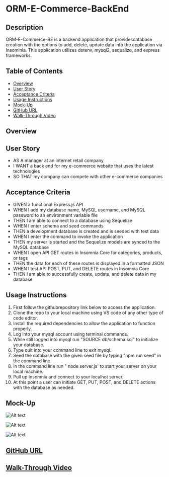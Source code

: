 # ORM-E-Commerce-BackEnd

## Description
ORM-E-Commerce-BE is a backend application that providesdatabase creation with the options to add, delete, update data into the application via Insominia. This application utilizes dotenv, mysql2, sequalize, and express frameworks.

## Table of Contents
- [Overview](#overview)
- [User Story](#user-story)
- [Acceptance Criteria](#acceptance-criteria)
- [Usage Instructions](usage-instructions)
- [Mock-Up](#mock-up)
- [GitHub URL](#github-url)
- [Walk-Through Video](#walk-through-video)

## Overview


## User Story
- AS A manager at an internet retail company
- I WANT a back end for my e-commerce website that uses the latest technologies
- SO THAT my company can compete with other e-commerce companies

## Acceptance Criteria
- GIVEN a functional Express.js API
- WHEN I add my database name, MySQL username, and MySQL password to an environment variable file
- THEN I am able to connect to a database using Sequelize
- WHEN I enter schema and seed commands
- THEN a development database is created and is seeded with test data
- WHEN I enter the command to invoke the application
- THEN my server is started and the Sequelize models are synced to the MySQL database
- WHEN I open API GET routes in Insomnia Core for categories, products, or tags
- THEN the data for each of these routes is displayed in a formatted JSON
- WHEN I test API POST, PUT, and DELETE routes in Insomnia Core
- THEN I am able to successfully create, update, and delete data in my database

## Usage Instructions
1. First follow the githubrepository link below to access the application.
2. Clone the repo to your local machine using VS code of any other type of code editor.
3. Install the required dependencies to allow the application to function properly.
4. Log into your mysql account using terminal commands.
5. While still logged into mysql run "SOURCE db/schema.sql" to initialize your database.
6. Type quit into your command line to exit mysql.
7. Seed the database with the given seed file by typing "npm run seed" in the command line.
8. In the command line run " node server.js' to start your server on your local machine.
9. Pull up Insomnia and connect to your localhot server.
10. At this point a user can initiate GET, PUT, POST, and DELETE actions with the database as needed.


## Mock-Up
![Alt text](<media/Screenshot 2023-11-25 at 6.52.05 PM.png>)

![Alt text](<media/Screenshot 2023-11-25 at 6.52.32 PM.png>)

![Alt text](<media/Screenshot 2023-11-25 at 6.52.42 PM.png>)
## [GitHub URL](https://github.com/GrassHopper12345/ORM-E-Commerce-BE)


## [Walk-Through Video](https://drive.google.com/file/d/1xhyooXhScKIoaxVQ-hTbQicQVBiANG6X/view)
